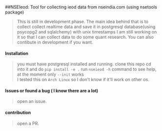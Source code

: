 ##NSEIeod: Tool for collecting ieod data from nseindia.com (using nsetools package)

> This is still in development phase.
> The main idea behind that is to collect collect realtime data and save it in postgresql database(using psycopg2 and sqlalchemy) with unix timestamps
> I am still working on it so that I can collect data to do some quant research.
> You can also contibute in development if you want.

#### Installation
> you must have postgresql installed and running.
> clone this repo cd into it and do `pip install -e .`
> run `nseieod -h` command to see help, at the moment only `--init` works  
> I tested this on `Arch Linux` so I don't know if it'll work on other os.

#### Issues or found a bug ( I know there are a lot)
> open an issue.

#### contribution
> open a PR.